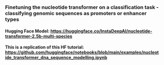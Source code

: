 ### Finetuning the nucleotide transformer on a classification task - classifying genomic sequences as promoters or enhancer types 
#### Hugging Face Model: https://huggingface.co/InstaDeepAI/nucleotide-transformer-2.5b-multi-species
#### This is a replication of this HF tutorial: https://github.com/huggingface/notebooks/blob/main/examples/nucleotide_transformer_dna_sequence_modelling.ipynb
